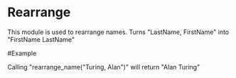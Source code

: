 Rearrange
===========

This module is used to rearrange names.
Turns "LastName, FirstName" into "FirstName LastName"

#Example

Calling "rearrange_name("Turing, Alan")" will return "Alan Turing"

